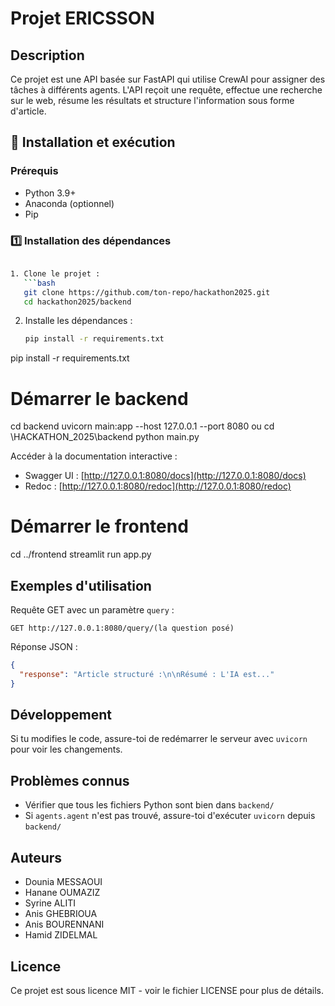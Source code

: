 # Projet ERICSSON

## Description
Ce projet est une API basée sur FastAPI qui utilise CrewAI pour assigner des tâches à différents agents. L'API reçoit une requête, effectue une recherche sur le web, résume les résultats et structure l'information sous forme d'article.

## 🚀 Installation et exécution
### Prérequis
- Python 3.9+
- Anaconda (optionnel)
- Pip

### 1️⃣ Installation des dépendances  

```bash

1. Clone le projet :
   ```bash
   git clone https://github.com/ton-repo/hackathon2025.git
   cd hackathon2025/backend
   ```
2. Installe les dépendances :
   ```bash
   pip install -r requirements.txt
   ```
pip install -r requirements.txt

# Démarrer le backend
cd backend
uvicorn main:app --host 127.0.0.1 --port 8080
ou 
cd \HACKATHON_2025\backend
python main.py

Accéder à la documentation interactive :
   - Swagger UI : [http://127.0.0.1:8080/docs](http://127.0.0.1:8080/docs)
   - Redoc : [http://127.0.0.1:8080/redoc](http://127.0.0.1:8080/redoc)

# Démarrer le frontend
cd ../frontend
streamlit run app.py

## Exemples d'utilisation
Requête GET avec un paramètre `query` :
```
GET http://127.0.0.1:8080/query/(la question posé)
```
Réponse JSON :
```json
{
  "response": "Article structuré :\n\nRésumé : L'IA est..."
}
```

## Développement
Si tu modifies le code, assure-toi de redémarrer le serveur avec `uvicorn` pour voir les changements.

## Problèmes connus
- Vérifier que tous les fichiers Python sont bien dans `backend/`
- Si `agents.agent` n'est pas trouvé, assure-toi d'exécuter `uvicorn` depuis `backend/`

## Auteurs
- Dounia MESSAOUI
- Hanane OUMAZIZ
- Syrine ALITI
- Anis GHEBRIOUA
- Anis BOURENNANI
- Hamid ZIDELMAL

## Licence
Ce projet est sous licence MIT - voir le fichier LICENSE pour plus de détails.
